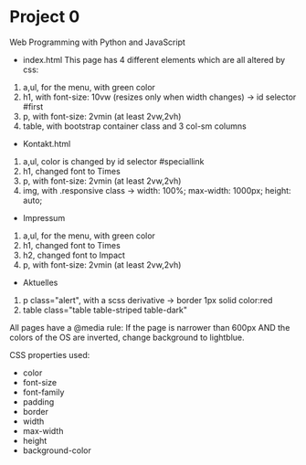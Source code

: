 # Project 0

Web Programming with Python and JavaScript

* index.html
This page has 4 different elements which are all altered by css:
1. a,ul, for the menu, with green color
2. h1, with font-size: 10vw (resizes only when width changes) -> id selector #first
3. p, with font-size: 2vmin (at least 2vw,2vh)
4. table, with bootstrap container class and 3 col-sm columns

* Kontakt.html
1. a,ul, color is changed by id selector #speciallink
2. h1, changed font to Times
3. p, with font-size: 2vmin (at least 2vw,2vh)
4. img, with .responsive class -> width: 100%; max-width: 1000px; height: auto;

* Impressum
1. a,ul, for the menu, with green color
2. h1, changed font to Times
3. h2, changed font to Impact
4. p, with font-size: 2vmin (at least 2vw,2vh)

* Aktuelles
1. p class="alert", with a scss derivative -> border 1px solid color:red
2. table class="table table-striped table-dark"

All pages have a @media rule:
If the page is narrower than 600px AND the colors of the OS are inverted,
change background to lightblue.

CSS properties used:
* color
* font-size
* font-family
* padding
* border
* width
* max-width
* height
* background-color

